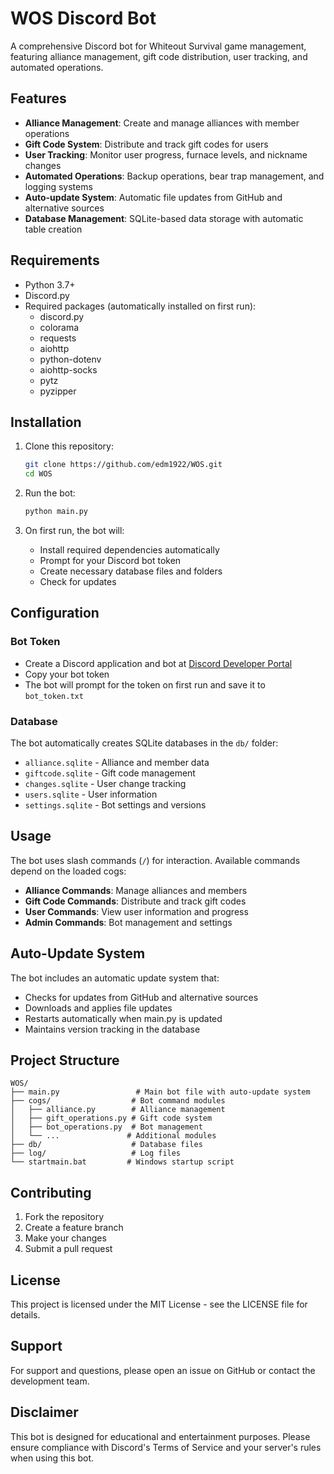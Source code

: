 # WOS Discord Bot

A comprehensive Discord bot for Whiteout Survival game management, featuring alliance management, gift code distribution, user tracking, and automated operations.

## Features

- **Alliance Management**: Create and manage alliances with member operations
- **Gift Code System**: Distribute and track gift codes for users
- **User Tracking**: Monitor user progress, furnace levels, and nickname changes
- **Automated Operations**: Backup operations, bear trap management, and logging systems
- **Auto-update System**: Automatic file updates from GitHub and alternative sources
- **Database Management**: SQLite-based data storage with automatic table creation

## Requirements

- Python 3.7+
- Discord.py
- Required packages (automatically installed on first run):
  - discord.py
  - colorama
  - requests
  - aiohttp
  - python-dotenv
  - aiohttp-socks
  - pytz
  - pyzipper

## Installation

1. Clone this repository:
   ```bash
   git clone https://github.com/edm1922/WOS.git
   cd WOS
   ```

2. Run the bot:
   ```bash
   python main.py
   ```

3. On first run, the bot will:
   - Install required dependencies automatically
   - Prompt for your Discord bot token
   - Create necessary database files and folders
   - Check for updates

## Configuration

### Bot Token
- Create a Discord application and bot at [Discord Developer Portal](https://discord.com/developers/applications)
- Copy your bot token
- The bot will prompt for the token on first run and save it to `bot_token.txt`

### Database
The bot automatically creates SQLite databases in the `db/` folder:
- `alliance.sqlite` - Alliance and member data
- `giftcode.sqlite` - Gift code management
- `changes.sqlite` - User change tracking
- `users.sqlite` - User information
- `settings.sqlite` - Bot settings and versions

## Usage

The bot uses slash commands (`/`) for interaction. Available commands depend on the loaded cogs:

- **Alliance Commands**: Manage alliances and members
- **Gift Code Commands**: Distribute and track gift codes
- **User Commands**: View user information and progress
- **Admin Commands**: Bot management and settings

## Auto-Update System

The bot includes an automatic update system that:
- Checks for updates from GitHub and alternative sources
- Downloads and applies file updates
- Restarts automatically when main.py is updated
- Maintains version tracking in the database

## Project Structure

```
WOS/
├── main.py                 # Main bot file with auto-update system
├── cogs/                  # Bot command modules
│   ├── alliance.py        # Alliance management
│   ├── gift_operations.py # Gift code system
│   ├── bot_operations.py  # Bot management
│   └── ...               # Additional modules
├── db/                    # Database files
├── log/                   # Log files
└── startmain.bat         # Windows startup script
```

## Contributing

1. Fork the repository
2. Create a feature branch
3. Make your changes
4. Submit a pull request

## License

This project is licensed under the MIT License - see the LICENSE file for details.

## Support

For support and questions, please open an issue on GitHub or contact the development team.

## Disclaimer

This bot is designed for educational and entertainment purposes. Please ensure compliance with Discord's Terms of Service and your server's rules when using this bot. 